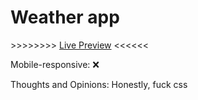 <h1>Weather app</h1>

\>>\>>\>>\>>   <a href="https://atlexeide.github.io/weather-app/">Live Preview</a>   <<<<<<

Mobile-responsive: ❌

Thoughts and Opinions: Honestly, fuck css